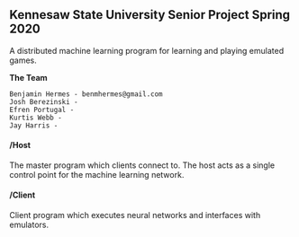 #
## Kennesaw State University Senior Project Spring 2020

A distributed machine learning program for learning and playing emulated games.

**The Team**

```
Benjamin Hermes - benmhermes@gmail.com
Josh Berezinski -
Efren Portugal -
Kurtis Webb -
Jay Harris -
```



#### /Host
The master program which clients connect to. The host acts as a single control point for the machine learning network.

#### /Client
Client program which executes neural networks and interfaces with emulators.
